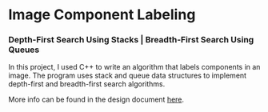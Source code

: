 # Image Component Labeling

### Depth-First Search Using Stacks | Breadth-First Search Using Queues

In this project, I used C++ to write an algorithm that labels components in an image. The program uses stack and queue data structures to implement depth-first and breadth-first search algorithms.

More info can be found in the design document <a href="https://github.com/cbates8/SCU-Projects/blob/master/CSCI%2061%20-%20Data%20Structures%20and%20Algorithms/Image%20Component%20Labeling/Image%20Component%20Labeling.pdf">here</a>.
